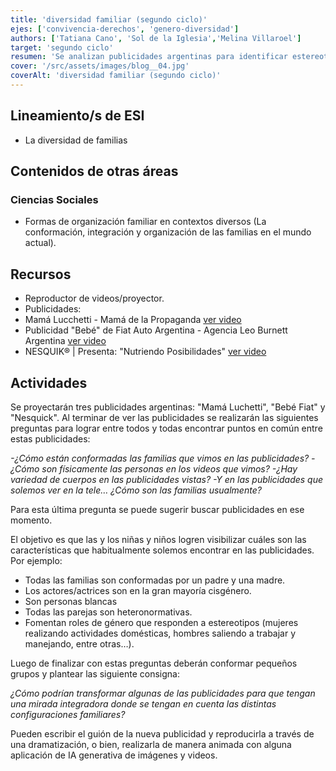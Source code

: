 ```yaml
---
title: 'diversidad familiar (segundo ciclo)'
ejes: ['convivencia-derechos', 'genero-diversidad']
authors: ['Tatiana Cano', 'Sol de la Iglesia','Melina Villaroel']
target: 'segundo ciclo'
resumen: 'Se analizan publicidades argentinas para identificar estereotipos familiares y de género. Las y los estudiantes reflexionan sobre la diversidad y re-crean las publicidades con una mirada inclusiva.'
cover: '/src/assets/images/blog__04.jpg'
coverAlt: 'diversidad familiar (segundo ciclo)'
---
```


## Lineamiento/s de ESI

- La diversidad de familias

## Contenidos de otras áreas

### Ciencias Sociales

- Formas de organización familiar en contextos diversos (La conformación, integración y organización de las familias en el mundo actual).

## Recursos

- Reproductor de videos/proyector.
- Publicidades:
- Mamá Lucchetti - Mamá de la Propaganda [ver video](https://www.youtube.com/watch?v=zIuVEJ62lCE&list=PLrW6w7Ocb5U4gZZGqUOQwuNY02sap4-87)
- Publicidad "Bebé" de Fiat Auto Argentina - Agencia Leo Burnett Argentina [ver video](https://www.youtube.com/watch?v=Ordhyo_0h-0&list=PLrW6w7Ocb5U4gZZGqUOQwuNY02sap4-87&index=5)
- NESQUIK® | Presenta: "Nutriendo Posibilidades" [ver video](https://www.youtube.com/watch?v=5X4_CUkKzxU&list=PLrW6w7Ocb5U4gZZGqUOQwuNY02sap4-87&index=21)

## Actividades

Se proyectarán tres publicidades argentinas: "Mamá Luchetti", "Bebé Fiat" y "Nesquick". Al terminar de ver las publicidades se realizarán las siguientes preguntas para lograr entre todos y todas encontrar puntos en común entre estas publicidades:

*-¿Cómo están conformadas las familias que vimos en las publicidades?
-¿Cómo son físicamente las personas en los videos que vimos?
-¿Hay variedad de cuerpos en las publicidades vistas?
-Y en las publicidades que solemos ver en la tele… ¿Cómo son las familias usualmente?*

Para esta última pregunta se puede sugerir buscar publicidades en ese momento.

El objetivo es que las y los niñas y niños logren visibilizar cuáles son las características que habitualmente solemos encontrar en las publicidades. Por ejemplo:

- Todas las familias son conformadas por un padre y una madre.
- Los actores/actrices son en la gran mayoría cisgénero.
- Son personas blancas
- Todas las parejas son heteronormativas.
- Fomentan roles de género que responden a estereotipos (mujeres realizando actividades domésticas, hombres saliendo a trabajar y manejando, entre otras…).

Luego de finalizar con estas preguntas deberán conformar pequeños grupos y plantear las siguiente consigna:

*¿Cómo podrían transformar algunas de las publicidades para que tengan una mirada integradora donde se tengan en cuenta las distintas configuraciones familiares?*

Pueden escribir el guión de la nueva publicidad y reproducirla a través de una dramatización, o bien, realizarla de manera animada con alguna aplicación de IA generativa de imágenes y videos.
